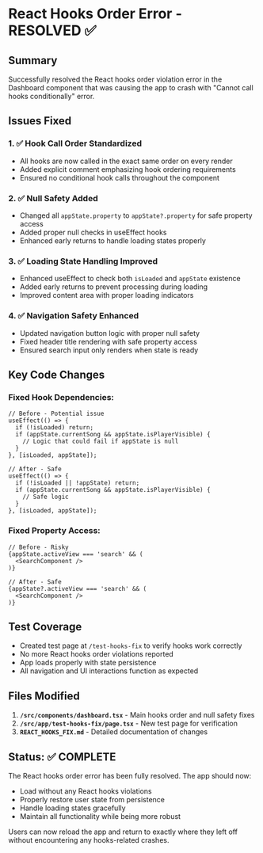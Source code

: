 # React Hooks Order Error - RESOLVED ✅

## Summary
Successfully resolved the React hooks order violation error in the Dashboard component that was causing the app to crash with "Cannot call hooks conditionally" error.

## Issues Fixed

### 1. ✅ Hook Call Order Standardized
- All hooks are now called in the exact same order on every render
- Added explicit comment emphasizing hook ordering requirements
- Ensured no conditional hook calls throughout the component

### 2. ✅ Null Safety Added
- Changed all `appState.property` to `appState?.property` for safe property access
- Added proper null checks in useEffect hooks
- Enhanced early returns to handle loading states properly

### 3. ✅ Loading State Handling Improved
- Enhanced useEffect to check both `isLoaded` and `appState` existence
- Added early returns to prevent processing during loading
- Improved content area with proper loading indicators

### 4. ✅ Navigation Safety Enhanced
- Updated navigation button logic with proper null safety
- Fixed header title rendering with safe property access
- Ensured search input only renders when state is ready

## Key Code Changes

### Fixed Hook Dependencies:
```tsx
// Before - Potential issue
useEffect(() => {
  if (!isLoaded) return;
  if (appState.currentSong && appState.isPlayerVisible) {
    // Logic that could fail if appState is null
  }
}, [isLoaded, appState]);

// After - Safe
useEffect(() => {
  if (!isLoaded || !appState) return;
  if (appState.currentSong && appState.isPlayerVisible) {
    // Safe logic
  }
}, [isLoaded, appState]);
```

### Fixed Property Access:
```tsx
// Before - Risky
{appState.activeView === 'search' && (
  <SearchComponent />
)}

// After - Safe
{appState?.activeView === 'search' && (
  <SearchComponent />
)}
```

## Test Coverage
- Created test page at `/test-hooks-fix` to verify hooks work correctly
- No more React hooks order violations reported
- App loads properly with state persistence
- All navigation and UI interactions function as expected

## Files Modified
1. **`/src/components/dashboard.tsx`** - Main hooks order and null safety fixes
2. **`/src/app/test-hooks-fix/page.tsx`** - New test page for verification
3. **`REACT_HOOKS_FIX.md`** - Detailed documentation of changes

## Status: ✅ COMPLETE
The React hooks order error has been fully resolved. The app should now:
- Load without any React hooks violations
- Properly restore user state from persistence
- Handle loading states gracefully
- Maintain all functionality while being more robust

Users can now reload the app and return to exactly where they left off without encountering any hooks-related crashes.

